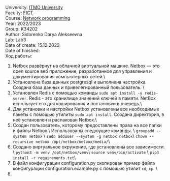 University: [ITMO University](https://itmo.ru/ru/)\
Faculty: [FICT](https://fict.itmo.ru)\
Course: [Network programming](https://github.com/itmo-ict-faculty/network-programming)\
Year: 2022/2023\
Group: K34202\
Author: Sidorenko Darya Alekseevna\
Lab: Lab3\
Date of create: 15.12.2022\
Date of finished: \
Ход работы:
1. Netbox развёрнут на облачной виртуальной машине. Netbox — это open source веб приложение, разработанное для управления и документирования компьютерных сетей.\
2. Установлена база данных postgresql и выполнена настройка. Создана база данных и привелегированный пользователь. \
3.  Установлен Redis с помощью команды ```sudo apt install -y redis-server```. Redis - это хранилище значений ключей в памяти. NetBox использует его для кэширования и постановки в очередь.\
4.  Для установки и настройки Netbox установлены все необходимые пакеты с помощью утилиты ```sudo apt install```. Создана директория, в неё установлен и распакован Netbox.\
5.  Создан пользователь, которому предоставлены права на все папки и файлы Netbox.\ Использованы следюущие команды. \ ```groupadd --system netbox``` \ ```sudo adduser --system -g netbox netbox```\ ```chown --recursive netbox /opt/netbox/netbox/media/```\
6.  Создано виртуальное окружение, где установлены все зависимости. \ ```python3 -m venv /opt/netbox/venv```\ ```source venv/bin/activate``` \ ```pip3 install -r requirements.txt```\
7.  В файл конфигурации configuration.py скопирован пример файла конфигурации configuration.example.py с помощью утилит ```cd```, ```cp```. \
8.  
